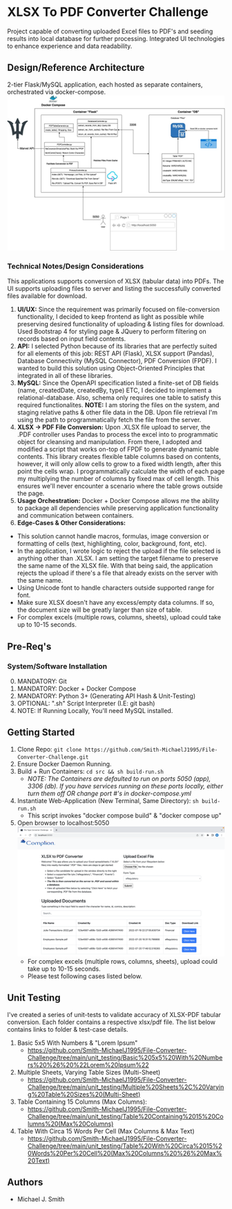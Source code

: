 # XLSX To PDF Converter Challenge
Project capable of converting uploaded Excel files to PDF's and seeding results into local database for further processing. Integrated UI technologies to enhance experience and data readability.

## Design/Reference Architecture
2-tier Flask/MySQL application, each hosted as separate containers, orchestrated via docker-compose.
![Reference Architecture Diagram](artifacts/ref-arch.jpg?raw=true "Reference Architecture")

### Technical Notes/Design Considerations
This applications supports conversion of XLSX (tabular data) into PDFs. The UI supports uploading files to server and listing the successfully converted files available for download.
1. **UI/UX:** Since the requirement was primarily focused on file-conversion functionality, I decided to keep frontend as light as possible while preserving desired functionality of uploading & listing files for download. Used Bootstrap 4 for styling page & JQuery to perform filtering on records based on input field contents. 
2. **API:** I selected Python because of its libraries that are perfectly suited for all elements of this job: REST API (Flask), XLSX support (Pandas), Database Connectivity (MySQL Connector), PDF Conversion (FPDF). I wanted to build this solution using Object-Oriented Principles that integrated in all of these libraries.
3. **MySQL:** Since the OpenAPI specification listed a finite-set of DB fields (name, createdDate, createdBy, type) ETC, I decided to implement a relational-database. Also, schema only requires one table to satisfy this required functionalites. **NOTE:** I am storing the files on the system, and staging relative paths & other file data in the DB. Upon file retrieval I'm using the path to programmatically fetch the file from the server.
4. **XLSX -> PDF File Conversion:** Upon .XLSX file upload to server, the .PDF controller uses Pandas to process the excel into to programmatic object for cleansing and manipulation. From there, I adopted and modified a script that works on-top of FPDF to generate dynamic table contents. This library creates flexible table columns based on contents, however, it will only allow cells to grow to a fixed width length, after this point the cells wrap. I programmatically calculate the width of each page my multiplying the number of columns by fixed max of cell length. This ensures we'll never encounter a scenario where the table grows outside the page.
5. **Usage Orchestration:** Docker + Docker Compose allows me the ability to package all dependencies while preserving application functionality and communication between containers.
6. **Edge-Cases & Other Considerations:** 
- This solution cannot handle macros, formulas, image conversion or formatting of cells (text, highlighting, color, background, font, etc). 
- In the application, I wrote logic to reject the upload if the file selected is anything other than .XLSX. I am setting the target filename to preserve the same name of the XLSX file. With that being said, the application rejects the upload if there's a file that already exists on the server with the same name. 
- Using Unicode font to handle characters outside supported range for font.
- Make sure XLSX doesn't have any excess/empty data columns. If so, the document size will be greatly larger than size of table.
- For complex excels (multiple rows, columns, sheets), upload could take up to 10-15 seconds.

## Pre-Req's
### System/Software Installation 
0. MANDATORY: Git
1. MANDATORY: Docker + Docker Compose
2. MANDATORY: Python 3+ (Generating API Hash & Unit-Testing)
3. OPTIONAL: ".sh" Script Interpreter (I.E: git bash)
4. NOTE: If Running Locally, You'll need MySQL installed.


## Getting Started
1. Clone Repo: `git clone https://github.com/Smith-MichaelJ1995/File-Converter-Challenge.git`
2. Ensure Docker Daemon Running.
3. Build + Run Containers: `cd src && sh build-run.sh`
    - *NOTE: The Containers are defaulted to run on ports 5050 (app), 3306 (db). If you have services running on these ports locally, either turn them off OR change port #'s in docker-compose.yml*
4. Instantiate Web-Application (New Terminal, Same Directory): `sh build-run.sh`
    - This script invokes "docker compose build" & "docker compose up"
5. Open browser to localhost:5050 ![Homepage](artifacts/homepage.png?raw=true "Application Homepage")
    - For complex excels (multiple rows, columns, sheets), upload could take up to 10-15 seconds.
    - Please test following cases listed below.

## Unit Testing
I've created a series of unit-tests to validate accuracy of XLSX-PDF tabular conversion. Each folder contains a respective xlsx/pdf file. The list below contains links to folder & test-case details. 
1. Basic 5x5 With Numbers & "Lorem Ipsum"
    - https://github.com/Smith-MichaelJ1995/File-Converter-Challenge/tree/main/unit_testing/Basic%205x5%20With%20Numbers%20%26%20%22Lorem%20Ipsum%22
2. Multiple Sheets, Varying Table Sizes (Multi-Sheet)
    - https://github.com/Smith-MichaelJ1995/File-Converter-Challenge/tree/main/unit_testing/Multiple%20Sheets%2C%20Varying%20Table%20Sizes%20(Multi-Sheet)
3. Table Containing 15 Columns (Max Columns):
    - https://github.com/Smith-MichaelJ1995/File-Converter-Challenge/tree/main/unit_testing/Table%20Containing%2015%20Columns%20(Max%20Columns)
4. Table With Circa 15 Words Per Cell (Max Columns & Max Text)
    - https://github.com/Smith-MichaelJ1995/File-Converter-Challenge/tree/main/unit_testing/Table%20With%20Circa%2015%20Words%20Per%20Cell%20(Max%20Columns%20%26%20Max%20Text)

## Authors
 - Michael J. Smith